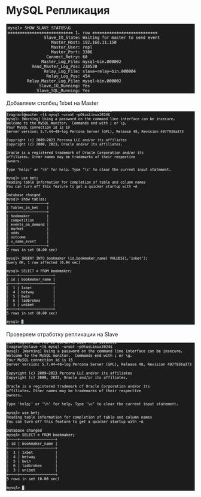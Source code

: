 # MySQL Репликация

![Image_alt](https://github.com/kenttok/LP_Lesson43/blob/master/431.png)

Добавляем столбец 1xbet на Master

![Image_alt](https://github.com/kenttok/LP_Lesson43/blob/master/432.png)

Проверяем отработку репликации на Slave

![Image_alt](https://github.com/kenttok/LP_Lesson43/blob/master/433.png)
